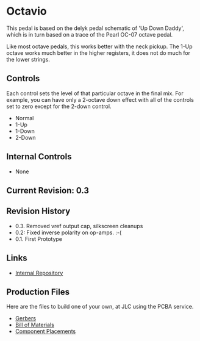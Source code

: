 # Octavio

This pedal is based on the delyk pedal schematic of 'Up Down Daddy', which is in turn
based on a trace of the Pearl OC-07 octave pedal.

Like most octave pedals, this works better with the neck pickup.  The 1-Up octave
works much better in the higher registers, it does not do much for the lower
strings.

## Controls

Each control sets the level of that particular octave in the final mix.
For example, you can have only a 2-octave down effect with all of the controls
set to zero except for the 2-down control.

*  Normal
*  1-Up
*  1-Down
*  2-Down

## Internal Controls

* None

## Current Revision: 0.3

## Revision History

* 0.3.  Removed vref output cap, silkscreen cleanups
* 0.2:  Fixed inverse polarity on op-amps. :-(
* 0.1.  First Prototype


## Links

* [Internal Repository](https://github.com/z2amiller/fx-OneUpTwoDown)

## Production Files

Here are the files to build one of your own, at JLC using the PCBA service.

* [Gerbers](https://z2amiller.github.io/pedalfx/octavio/GERBER-Octavio.zip)
* [Bill of Materials](https://z2amiller.github.io/pedalfx/octavio/BOM-Octavio.csv)
* [Component Placements](https://z2amiller.github.io/pedalfx/octavio/CPL-Octavio.csv)
